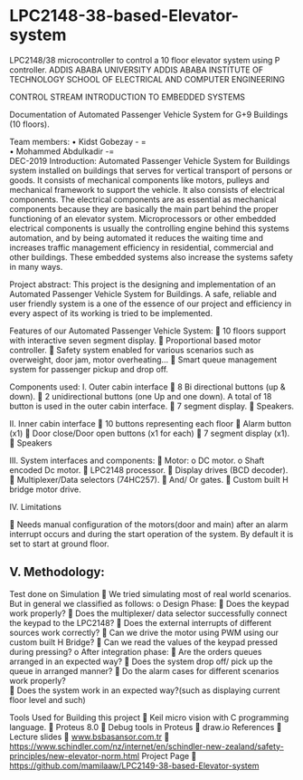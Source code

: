 # LPC2148-38-based-Elevator-system
LPC2148/38 microcontroller to control a 10 floor elevator system using P controller.
ADDIS ABABA UNIVERSITY
ADDIS ABABA INSTITUTE OF TECHNOLOGY
SCHOOL OF ELECTRICAL AND COMPUTER ENGINEERING

CONTROL STREAM
INTRODUCTION TO EMBEDDED SYSTEMS

Documentation of Automated Passenger Vehicle System for G+9 Buildings (10 floors). 
 
 
Team members:
•	Kidst Gobezay  - =  
•	Mohammed Abdulkadir  -= 		
DEC-2019
Introduction:
  Automated Passenger Vehicle System for Buildings system installed on buildings that serves for vertical transport of persons or goods.
  It consists of mechanical components like motors, pulleys and mechanical framework to support the vehicle.
  It also consists of electrical components. The electrical components are as essential as mechanical components because they are
  basically the main part behind the proper functioning of an elevator system. Microprocessors or other embedded electrical 
  components is usually the controlling engine behind this systems automation, and by being automated  it reduces the waiting time
  and increases traffic management efficiency in residential, commercial and other buildings. These embedded systems also increase
  the systems safety in many ways.  

Project abstract:
This project is the designing and implementation of an Automated Passenger Vehicle System for Buildings.
A safe, reliable and user friendly system is a one of the essence of our project and efficiency in every aspect of its working is 
tried to be implemented.

Features of our Automated Passenger Vehicle System:
	10 floors support with interactive seven segment display.
	Proportional based motor controller.
	Safety system enabled for various scenarios such as overweight, door jam, motor overheating…
	Smart queue management system for passenger pickup and drop off.


Components used:
I.	Outer cabin interface
	8 Bi directional buttons (up & down).
	2 unidirectional buttons (one Up and one down). A total of 18 button is used in the outer cabin interface.
	7 segment display.
	Speakers.

II.	Inner cabin interface
	10 buttons representing each floor
	Alarm button (x1)
	Door close/Door open buttons (x1 for each)
	7 segment display (x1).
	Speakers

III.	System interfaces and components:
	Motor:
o	 DC motor.
o	Shaft encoded Dc motor.
	LPC2148 processor.
	Display drives (BCD decoder).
	Multiplexer/Data selectors (74HC257).
	And/ Or gates. 
	Custom built H bridge motor drive.

IV.	Limitations

	Needs manual configuration of the motors(door and main) after an alarm interrupt occurs and during the start operation of the system. By default it is set to start at ground floor.

V.	Methodology:
---
 

Test done on Simulation
	We tried simulating most of real world scenarios. But in general we classified as follows:
o	Design Phase:
	Does the keypad work properly?
	Does the multiplexer/ data selector successfully connect the keypad to the LPC2148?
	Does the external interrupts of different sources work correctly?
	Can we drive the motor using PWM using our custom built H Bridge?
	Can we read the values of the keypad pressed during pressing?
o	After integration phase:
	Are the orders queues arranged in an expected way?
	Does the system drop off/ pick up the queue in arranged manner?
	Do the alarm cases for different scenarios work properly?  
	Does the system work in an expected way?(such as displaying current floor level and such)
 

Tools Used for Building this project
	Keil micro vision with C programming language.
	Proteus 8.0
	Debug tools in Proteus
	draw.io
References
	Lecture slides
	www.bsbasansor.com.tr
	https://www.schindler.com/nz/internet/en/schindler-new-zealand/safety-principles/new-elevator-norm.html
Project Page
	https://github.com/mamilaaw/LPC2149-38-based-Elevator-system
